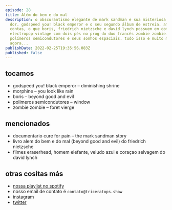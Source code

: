 ```yaml
---
episode: 28
title: Além do bem e do mal
description: o obscurantismo elegante de mark sandman e sua misteriosa cura para
  dor. godspeed you! black emperor e o seu segundo álbum de estreia. afinal de
  contas, o que boris, friedrich nietzsche e david lynch possuem em comum?
  electropop vintage com dois pés no prog do duo francês zombie zombie.
  polímeros semicondutores e seus sonhos espaciais. tudo isso e muito mais
  agora...
publishDate: 2022-02-25T19:35:56.083Z
published: false
---
```

## tocamos

* godspeed you! black emperor – diminishing shrine
* morphine – you look like rain
* boris – beyond good and evil
* polimeros semicondutores – window
* zombie zombie – foret  vierge

## mencionados

* documentario cure for pain – the mark sandman story
* livro alem do bem e do mal (beyond good and evil) do friedrich nietzsche
* filmes eraserhead, homem elefante, veludo azul e coraçao selvagem do david lynch

## otras cositas más

* [nossa playlist no spotify](https://open.spotify.com/playlist/0UiztKuga6LmTAxWTsUQdw?si=fb96026bc1994d90)
* nosso email de contato é `contato@triceratops.show`
* [instagram](https://www.instagram.com/triceratops.show/)
* [twitter](https://twitter.com/TriceratopsShow/)